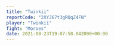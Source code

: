 ```yaml
---
title: "Twinkii"
reportCode: "2XYJ67t3gRQqZ4FN"
player: "Twinkii"
fight: "Moroes"
date: 2021-08-23T19:07:58.042000+00:00
---
```

